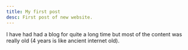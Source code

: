 ```yaml
---
title: My first post
desc: First post of new website.
---
```


I have had had a blog for quite a long time but most of the content was really old (4 years is like ancient internet old).
